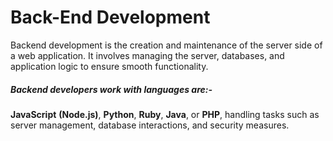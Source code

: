 # Back-End Development
Backend development is the creation and maintenance of the server side of a web application. It involves managing the server, databases, and application logic to ensure smooth functionality. <br/>
##### Backend developers work with languages are:-
**JavaScript** **(Node.js)**, **Python**, **Ruby**, **Java**, or **PHP**, handling tasks such as server management, database interactions, and security measures. 
